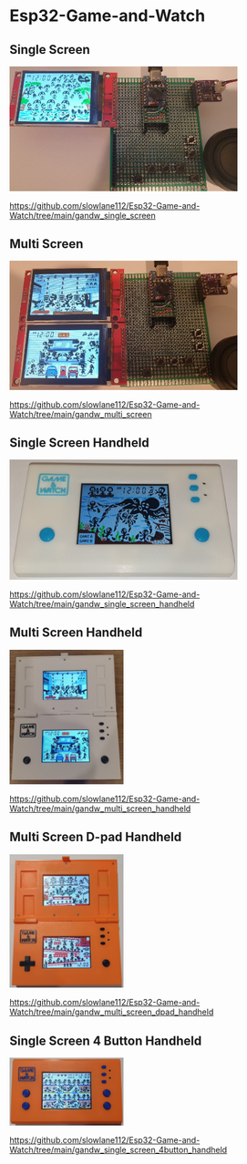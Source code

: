 # Esp32-Game-and-Watch

## Single Screen

<a href="https://github.com/slowlane112/Esp32-Game-and-Watch/tree/main/gandw_single_screen">
    <img src="assets/parachute.jpg" alt="Parachute" width="400">
</a>

https://github.com/slowlane112/Esp32-Game-and-Watch/tree/main/gandw_single_screen

## Multi Screen

<a href="https://github.com/slowlane112/Esp32-Game-and-Watch/tree/main/gandw_multi_screen">
    <img src="assets/oil_panic.jpg" alt="Oil Panic" width="400">
</a>

https://github.com/slowlane112/Esp32-Game-and-Watch/tree/main/gandw_multi_screen

## Single Screen Handheld

<a href="https://github.com/slowlane112/Esp32-Game-and-Watch/tree/main/gandw_single_screen_handheld">
    <img src="assets/front.jpg" alt="Single Screen Handheld" width="400">
</a>

https://github.com/slowlane112/Esp32-Game-and-Watch/tree/main/gandw_single_screen_handheld

## Multi Screen Handheld

<a href="https://github.com/slowlane112/Esp32-Game-and-Watch/tree/main/gandw_multi_screen_handheld">
    <img src="assets/multi_screen_handheld_1.jpg" alt="Multi Screen Handheld" width="200">
</a>

https://github.com/slowlane112/Esp32-Game-and-Watch/tree/main/gandw_multi_screen_handheld


## Multi Screen D-pad Handheld

<a href="https://github.com/slowlane112/Esp32-Game-and-Watch/tree/main/gandw_multi_screen_dpad_handheld">
    <img src="assets/multi_screen_dpad_handheld_1.jpg" alt="Multi Screen D-pad Handheld" width="200">
</a>

https://github.com/slowlane112/Esp32-Game-and-Watch/tree/main/gandw_multi_screen_dpad_handheld


## Single Screen 4 Button Handheld

<a href="https://github.com/slowlane112/Esp32-Game-and-Watch/tree/main/gandw_single_screen_4button_handheld">
    <img src="assets/4button_handheld_1.jpg" alt="Single Screen 4 Button Handheld" width="200">
</a>

https://github.com/slowlane112/Esp32-Game-and-Watch/tree/main/gandw_single_screen_4button_handheld